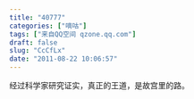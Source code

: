 ```yaml
---
title: "40777"
categories: ["嘀咕"]
tags: ["来自QQ空间 qzone.qq.com"]
draft: false
slug: "CcCfLx"
date: "2011-08-22 10:06:57"
---
```


经过科学家研究证实，真正的王道，是故宫里的路。
